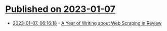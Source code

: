 # [Published on 2023-01-07](index.md)

* [2023-01-07, 06:16:18](https://lobste.rs/s/j79scv/year_writing_about_web_scraping_review) - [A Year of Writing about Web Scraping in Review](https://scrapecrow.com/year-of-writing-in-review.html)
